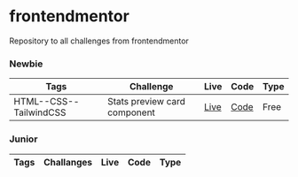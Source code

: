 # frontendmentor
Repository to all challenges from frontendmentor

### Newbie

| Tags  | Challenge | Live|  Code|  Type| 
| --- | -- |  -- | --  |  -- |
| HTML--CSS--TailwindCSS      |  Stats preview card component | [Live](https://melodious-faloodeh-419bd4.netlify.app/) | [Code](https://github.com/acamposlucas/frontendmentor/tree/main/stats-preview-card-component-main) |Free|


### Junior

| Tags  | Challanges | Live|  Code|  Type| 
| --- | -- |  -- | --  |  -- |
